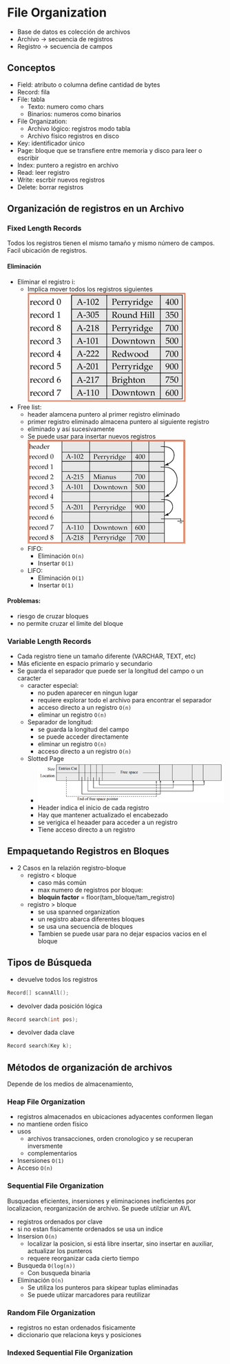 # File Organization
- Base de datos es colección de archivos
- Archivo -> secuencia de registros
- Registro -> secuencia de campos
## Conceptos
- Field: atributo o columna define cantidad de bytes
- Record: fila
- File: tabla
  - Texto: numero como chars
  - Binarios: numeros como binarios
- File Organization: 
  - Archivo lógico: registros modo tabla
  - Archivo físico registros en disco
- Key: identificador único
- Page: bloque que se transfiere entre memoria y disco para leer o escribir
- Index: puntero a registro en archivo
- Read: leer registro
- Write: escrbir nuevos registros
- Delete: borrar registros
## Organización de registros en un Archivo
### Fixed Length Records
Todos los registros tienen el mismo tamaño y mismo número de campos. Facil ubicación de registros.

#### Eliminación
- Eliminar el registro i: 
  - Implica mover todos los registros siguientes
  ![picture 3](../images/2ff02f36a02441351031e04df4606c36008ee4e628191df112f426258238d6db.png)
- Free list: 
  - header alamcena puntero al primer registro eliminado
  - primer registro eliminado almacena puntero al siguiente registro
  - eliminado y así sucesivamente
  - Se puede usar para insertar nuevos registros
  ![picture 4](../images/8ab7946df9f66f7ce5c359d4525ab0e119b6493ce6b3ef38a900d7acf55e0cbb.png) 
  - FIFO:
    - Eliminación ``O(n)``
    - Insertar ``O(1)``
  - LIFO:
    - Eliminación ``O(1)``
    - Insertar ``O(1)``
#### Problemas: 
- riesgo de cruzar bloques
- no permite cruzar el límite del bloque
### Variable Length Records
- Cada registro tiene un tamaño diferente (VARCHAR, TEXT, etc)
- Más eficiente en espacio primario y secundario
- Se guarda el separador que puede ser la longitud del campo o un caracter
  - caracter especial:
    - no puden aparecer en ningun lugar
    - requiere explorar todo el archivo para encontrar el separador
    - acceso directo a un registro ``O(n)``
    - eliminar un registro ``O(n)``
  - Separador de longitud:
    - se guarda la longitud del campo
    - se puede acceder directamente
    - eliminar un registro ``O(n)``
    - acceso directo a un registro ``O(n)``
  - Slotted Page
    - ![picture 5](../images/852737ab17bff763bda6eeb230d6cc35411c2e0d4b5e78fc7aa81ac683ff80f5.png)
    - Header indica el inicio de cada registro
    - Hay que mantener actualizado el encabezado
    - se verigica el heaader para acceder a un registro 
    - Tiene acceso directo a un registro 
## Empaquetando Registros en Bloques
- 2 Casos en la relazión registro-bloque
  - registro < bloque
    - caso más común
    - max numero de registros por bloque:
    - **bloquin factor** = floor(tam_bloque/tam_registro)
  - registro > bloque
    - se usa spanned organization
    - un registro abarca diferentes bloques
    - se usa una secuencia de bloques
    - Tambien se puede usar para no dejar espacios vacios en el bloque
## Tipos de Búsqueda
- devuelve todos los registros
```c++
Record[] scannAll();
```
- devolver dada posición lógica
```c++
Record search(int pos);
```
- devolver dada clave
```c++
Record search(Key k);
```
## Métodos de organización de archivos
Depende de los medios de almacenamiento, 
### Heap File Organization
- registros almacenados en ubicaciones adyacentes conformen llegan
- no mantiene orden físico
- usos
  - archivos transacciones, orden cronologico y se recuperan inversmente
  - complementarios
- Insersiones ``O(1)``
- Acceso ``O(n)``
### Sequential File Organization
Busquedas eficientes, insersiones y eliminaciones ineficientes por localizacion, reorganización de archivo.
Se puede utilziar un AVL
- registros ordenados por clave
- si no estan fisicamente ordenados se usa un indice
- Insersion ``O(n)``
  - localizar la posicion, si está libre insertar, sino insertar en auxiliar, actualizar los punteros
  - requere reorganizar cada cierto tiempo
- Busqueda ``O(log(n))``
  - Con busqueda binaria
- Eliminación ``O(n)``
  - Se utiliza los punteros para skipear tuplas eliminadas
  - Se puede utiizar marcadores para reutilizar
### Random File Organization
- registros no estan ordenados fisicamente
- diccionario que relaciona keys y posiciones
### Indexed Sequential File Organization